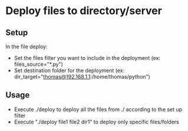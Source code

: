 # Deploy files to directory/server

## Setup 
In the file deploy:
* Set the files filter you want to include in the deployment (ex: files_source="*.py")
* Set destination folder for the deployment (ex: dir_target="thomas@192.168.1.1:/home/thomas/python")

## Usage 
* Execute ./deploy to deploy all the files from ./ according to the set up filter
* Execute "./deploy file1 file2 dir1" to deploy only specific files/folders
